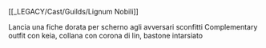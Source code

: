 [[_LEGACY/Cast/Guilds/Lignum Nobili]]

Lancia una fiche dorata per scherno agli avversari sconfitti
Complementary outfit con keia, collana con corona di lin, bastone intarsiato